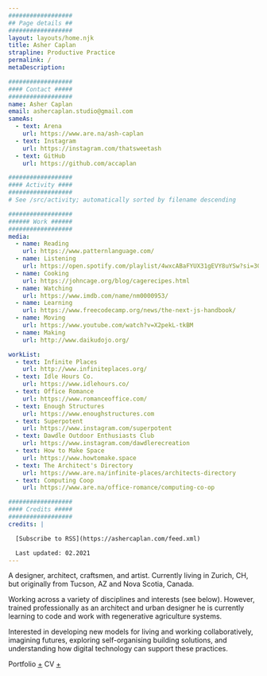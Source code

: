 ```yaml
---
##################
## Page details ##
##################
layout: layouts/home.njk
title: Asher Caplan
strapline: Productive Practice
permalink: /
metaDescription:

##################
#### Contact #####
##################
name: Asher Caplan
email: ashercaplan.studio@gmail.com
sameAs:
  - text: Arena
    url: https://www.are.na/ash-caplan
  - text: Instagram
    url: https://instagram.com/thatsweetash
  - text: GitHub
    url: https://github.com/accaplan

##################
#### Activity ####
##################
# See /src/activity; automatically sorted by filename descending

##################
###### Work ######
##################
media:
  - name: Reading
    url: https://www.patternlanguage.com/
  - name: Listening
    url: https://open.spotify.com/playlist/4wxcABaFYUX31gEVY8uYSw?si=3GxcY6xrS2Gojow4UOsHNg/
  - name: Cooking
    url: https://johncage.org/blog/cagerecipes.html
  - name: Watching
    url: https://www.imdb.com/name/nm0000953/
  - name: Learning
    url: https://www.freecodecamp.org/news/the-next-js-handbook/
  - name: Moving
    url: https://www.youtube.com/watch?v=X2pekL-tkBM
  - name: Making
    url: http://www.daikudojo.org/

workList:
  - text: Infinite Places
    url: http://www.infiniteplaces.org/
  - text: Idle Hours Co.
    url: https://www.idlehours.co/
  - text: Office Romance
    url: https://www.romanceoffice.com/
  - text: Enough Structures
    url: https://www.enoughstructures.com
  - text: Superpotent
    url: https://www.instagram.com/superpotent
  - text: Dawdle Outdoor Enthusiasts Club
    url: https://www.instagram.com/dawdlerecreation
  - text: How to Make Space
    url: https://www.howtomake.space
  - text: The Architect's Directory
    url: https://www.are.na/infinite-places/architects-directory
  - text: Computing Coop
    url: https://www.are.na/office-romance/computing-co-op

##################
#### Credits #####
##################
credits: |

  [Subscribe to RSS](https://ashercaplan.com/feed.xml)

  Last updated: 02.2021
---
```


A designer, architect, craftsmen, and artist. Currently living in Zurich, CH, but originally from Tucson, AZ and Nova Scotia, Canada.

Working across a variety of disciplines and interests (see below). However, trained professionally as an architect and urban designer he is currently learning to code and work with regenerative agriculture systems.

Interested in developing new models for living and working collaboratively, imagining futures, exploring self-organising building solutions, and understanding how digital technology can support these practices.

Portfolio [+](https://drive.google.com/file/d/1DjceT4vni005HM5C8PxLWUVzBl6rNBNb/view?usp=sharing)
CV [+](https://drive.google.com/file/d/1G9Nwapqvben7-jk85fntrwZqfEZFiErg/view?usp=sharing)